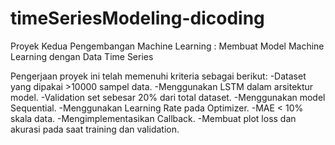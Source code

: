# timeSeriesModeling-dicoding

Proyek Kedua Pengembangan Machine Learning : Membuat Model Machine Learning dengan Data Time Series

Pengerjaan proyek ini telah memenuhi kriteria sebagai berikut:
-Dataset yang dipakai >10000 sampel data.
-Menggunakan LSTM dalam arsitektur model.
-Validation set sebesar 20% dari total dataset.
-Menggunakan model Sequential.
-Menggunakan Learning Rate pada Optimizer.
-MAE < 10% skala data.
-Mengimplementasikan Callback.
-Membuat plot loss dan akurasi pada saat training dan validation.
